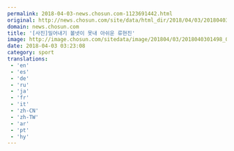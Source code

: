 ```yaml
---
permalink: 2018-04-03-news.chosun.com-1123691442.html
original: http://news.chosun.com/site/data/html_dir/2018/04/03/2018040301557.html
domain: news.chosun.com
title: '[사진]밀어내기 볼넷이 못내 아쉬운 류현진'
image: http://image.chosun.com/sitedata/image/201804/03/2018040301498_0.jpg
date: 2018-04-03 03:23:08
category: sport
translations: 
 - 'en'
 - 'es'
 - 'de'
 - 'ru'
 - 'ja'
 - 'fr'
 - 'it'
 - 'zh-CN'
 - 'zh-TW'
 - 'ar'
 - 'pt'
 - 'hy'
---
```


